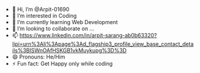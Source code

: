 - 👋 Hi, I’m @Arpit-01690
- 👀 I’m interested in Coding
- 🌱 I’m currently learning Web Development
- 💞️ I’m looking to collaborate on ...
- 📫 https://www.linkedin.com/in/arpit-sarang-ab0b63320?lipi=urn%3Ali%3Apage%3Ad_flagship3_profile_view_base_contact_details%3BISWnOAfHSKGB1vkMuykupg%3D%3D
- 😄 Pronouns: He/Him
- ⚡ Fun fact: Get Happy only while coding

<!---
Arpit-01690/Arpit-01690 is a ✨ special ✨ repository because its `README.md` (this file) appears on your GitHub profile.
You can click the Preview link to take a look at your changes.
--->
